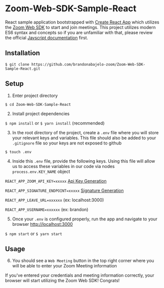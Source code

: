 # Zoom-Web-SDK-Sample-React

React sample application bootstrapped with [Create React App](https://github.com/facebook/create-react-app) which utilizes the [Zoom Web SDK](https://marketplace.zoom.us/docs/sdk/native-sdks/web) to start and join meetings. This project utilizes modern ES6 syntax and concepts so if you are unfamiliar with that, please review the official [Javscript documentation](https://developer.mozilla.org/en-US/docs/Web/JavaScript) first.

## Installation

`$ git clone https://github.com/brandonabajelo-zoom/Zoom-Web-SDK-Sample-React.git`

## Setup

1. Enter project directory

`$ cd Zoom-Web-SDK-Sample-React`

2. Install project dependencies

 `$ npm install` or `$ yarn install` (recommended)

3. In the root directory of the project, create a `.env` file where you will store your relevant keys and variables. This file should also be added to your `.gitignore` file so your keys are not exposed to github

`$ touch .env`

4. Inside this `.env` file, provide the following keys. Using this file will allow us to access these variables in our code via nodes `process.env.KEY_NAME` object

`REACT_APP_ZOOM_API_KEY=xxxxx` [Api Key Generation](https://marketplace.zoom.us/develop/create)

`REACT_APP_SIGNATURE_ENDPOINT=xxxxx` [Signature Generation](https://github.com/zoom/websdk-sample-signature-node.js)

`REACT_APP_LEAVE_URL=xxxxxx` (ex: localhost:3000)

`REACT_APP_USERNAME=xxxxxx` (ex: brandon)

5. Once your `.env` is configured properly, run the app and navigate to your browser [http://localhost:3000](http://localhost:3000)

`$ npm start` or `$ yarn start`

## Usage

6. You should see a `Web Meeting` button in the top right corner where you will be able to enter your Zoom Meeting information

If you've entered your credentials and meeting information correctly, your browser will start utilizing the Zoom Web SDK! Congrats!
